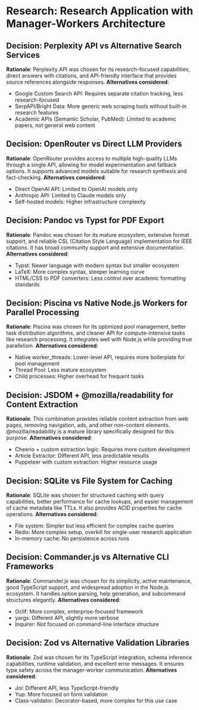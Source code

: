 # Research: Research Application with Manager-Workers Architecture

## Decision: Perplexity API vs Alternative Search Services
**Rationale**: Perplexity API was chosen for its research-focused capabilities, direct answers with citations, and API-friendly interface that provides source references alongside responses.
**Alternatives considered**: 
- Google Custom Search API: Requires separate citation tracking, less research-focused
- SerpAPI/Bright Data: More generic web scraping tools without built-in research features
- Academic APIs (Semantic Scholar, PubMed): Limited to academic papers, not general web content

## Decision: OpenRouter vs Direct LLM Providers
**Rationale**: OpenRouter provides access to multiple high-quality LLMs through a single API, allowing for model experimentation and fallback options. It supports advanced models suitable for research synthesis and fact-checking.
**Alternatives considered**:
- Direct OpenAI API: Limited to OpenAI models only
- Anthropic API: Limited to Claude models only
- Self-hosted models: Higher infrastructure complexity

## Decision: Pandoc vs Typst for PDF Export
**Rationale**: Pandoc was chosen for its mature ecosystem, extensive format support, and reliable CSL (Citation Style Language) implementation for IEEE citations. It has broad community support and extensive documentation.
**Alternatives considered**:
- Typst: Newer language with modern syntax but smaller ecosystem
- LaTeX: More complex syntax, steeper learning curve
- HTML/CSS to PDF converters: Less control over academic formatting standards

## Decision: Piscina vs Native Node.js Workers for Parallel Processing
**Rationale**: Piscina was chosen for its optimized pool management, better task distribution algorithms, and cleaner API for compute-intensive tasks like research processing. It integrates well with Node.js while providing true parallelism.
**Alternatives considered**:
- Native worker_threads: Lower-level API, requires more boilerplate for pool management
- Thread Pool: Less mature ecosystem
- Child processes: Higher overhead for frequent tasks

## Decision: JSDOM + @mozilla/readability for Content Extraction
**Rationale**: This combination provides reliable content extraction from web pages, removing navigation, ads, and other non-content elements. @mozilla/readability is a mature library specifically designed for this purpose.
**Alternatives considered**:
- Cheerio + custom extraction logic: Requires more custom development
- Article Extractor: Different API, less predictable results
- Puppeteer with custom extraction: Higher resource usage

## Decision: SQLite vs File System for Caching
**Rationale**: SQLite was chosen for structured caching with query capabilities, better performance for cache lookups, and easier management of cache metadata like TTLs. It also provides ACID properties for cache operations.
**Alternatives considered**:
- File system: Simpler but less efficient for complex cache queries
- Redis: More complex setup, overkill for single-user research application
- In-memory cache: No persistence across runs

## Decision: Commander.js vs Alternative CLI Frameworks
**Rationale**: Commander.js was chosen for its simplicity, active maintenance, good TypeScript support, and widespread adoption in the Node.js ecosystem. It handles option parsing, help generation, and subcommand structures elegantly.
**Alternatives considered**:
- Oclif: More complex, enterprise-focused framework
- yargs: Different API, slightly more verbose
- Inquirer: Not focused on command-line interface structure

## Decision: Zod vs Alternative Validation Libraries
**Rationale**: Zod was chosen for its TypeScript integration, schema inference capabilities, runtime validation, and excellent error messages. It ensures type safety across the manager-worker communication.
**Alternatives considered**:
- Joi: Different API, less TypeScript-friendly
- Yup: More focused on form validation
- Class-validator: Decorator-based, more complex for this use case